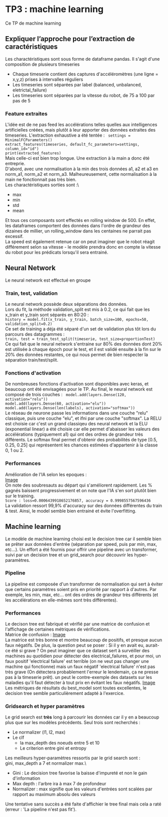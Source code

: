 # TP3 : machine learning
Ce TP de machine learning 

## Expliquer l’approche pour l’extraction de caractéristiques
Les charactéristiques sont sous forme de dataframe pandas. Il s'agit d'une composition de plusieurs timeseries
* Chaque timeserie contient des captures d'accéléromètres (une ligne = x,y,z) prises à intervalles réguliers
* Les timeseries sont séparées par label (balanced, unbalanced, eletrictal_failure)
* Les timeseries sont séparées par la vitesse du robot, de 75 a 100 par pas de 5


### Feature extraites
L'idée est de ne pas feed les accélérations telles quelles aux intelligences artificielles créées, mais plutôt à leur apporter des données extraites des timeseries.
L'extraction exhaustive a été tentée :
``` settings = MinimalFCParameters()```\
```extract_features(timeseries, default_fc_parameters=settings, column_id="id")```\
```print(extracted_features)```\
Mais celle-ci est bien trop longue. Une extraction à la main a donc été entreprie.\
D'abord, avec une normalisation à la min des trois données a1, a2 et a3 en norm_a1, norm_a2 et norm_a3. Malheureusement, cette normalisation à la main ne fonctionnait pas très bien.\
Les charactéristiques sorties sont :\
* max
* min
* std
* mean

Et tous ces composants sont effectés en rolling window de 500. En effet, les dataframes comportent des données dans l'ordre de grandeur des dizaines de millier, un rolling_window dans les centaines ne parrait pas excessif.\
La speed est également retenue car on peut imaginer que le robot réagit différement selon sa vitesse - le modèle prendra donc en compte la vitesse du robot pour les prédicats lorsqu'il sera entrainé.

## Neural Network
Le neural network est effectué en groupe

### Train, test, validation
Le neural network possède deux séparations des données.\
Lors du fit, la méthode validation_split est mis à 0.2, ce qui fait que les x_train et y_train sont séparés en 80:20 :\
``` history = model.fit(x_train, y_train, batch_size=100, epochs=50, validation_split=0.2) ```\
Ce set de training a déja été séparé d'un set de validation plus tôt lors du parcours des datagrammes : \
```train, test = train_test_split(timeserie, test_size=proportionTest)```\
Ce qui fait que le neural network s'entraine sur 80% des données dont 20% est utilisée à chaque époch pour le test, et il est validé ensuite à la fin sur le 20% des données restantes, ce qui nous permet de bien respecter la séparation train/test/split.

### Fonctions d'activation
De nombreuses fonctions d'activation sont disponibles avec keras, et beaucoup ont été envisagées pour le TP. Au final, le neural network est composé de trois couches :
``` model.add(layers.Dense(120, activation="relu"))```\
```model.add(layers.Dense(60, activation="elu"))```\
```model.add(layers.Dense(len(labels), activation="softmax"))```\
Le réseau de neurone passe les informations dans une couche "relu" classique, puis une couche "elu", et ifni par une couche "softmax". La RELU est choisie car c'est un grand classiqeu des neural network et la ELU (exponential linear) a été choisie car elle permet d'abaisser les valeurs des accélérations (typiquement a1) qui ont des ordres de grandeur très différents. Le softmax final permet d'obtenir des probabilités de type [0.5, 0.25, 0.25] qui représentent les chances estimées d'appartenir à la classe 0, 1 ou 2.


### Performances
Amélioration de l'IA selon les epoques :\
[Image](./img/neural_network.png)\
On note des soubresauts au départ qui s'améliorent rapidement. Les % gagnés baissent progressivement et on note que l'IA s'en sort plutôt bien sur le training.\
```Score : loss=0.0006439918652176857, accuracy = 0.9998557567596436```\
La validation ressort 99,9% d'accuracy sur des données différentes du train & test. Ainsi, le model semble bien entrainé et évite l'overfitting.

## Machine learning
Le modèle de machine learning choisi est le decision tree car il semble bien se prêter aux données d'entrée (séparation par speed, puis par min, max, etc...). Un effort a été fournis pour offrir une pipeline avec un transformer, suivi par un decision tree et un grid_search pour découvrir les hyper-paramètres.

### Pipeline
La pipeline est composée d'un transformer de normalisation qui sert à éviter que certains paramètres soient pris en priorité par rapport à d'autres. Par exemple, les min, max, etc... ont des ordres de grandeur très différents (et les accélérations en elle-mêmes sont très différentes).

### Performances
Le decison tree est fabriqué et vérifié par une matrice de confusion et l'affichage de certaines métriques de vérifications.\
Matrice de confusion :
[Image](./img/machine_learning.png)\
La matrice est très bonne et montre beaucoup de positifs, et presque aucun faux négatifs. De plus, la question peut se poser : Si il y en avait eu, aurait-ce été si grave ? On peut imaginer que ce dataset sert à survéiller des machines au quotidien pour détecter des electrical_failures, et pour moi, un faux positif 'electrical failure' est terrible (on ne veut pas changer une machine qui fonctionne) mais un faux négatif 'electrical failure' n'est pas très grave (On détectera probablement l'erreur le lendemain, ça ne presse pas à la timeserie prêt). un peut le contre-exemple des datasets sur les maladies qu'il faut détecter à tout prix en évitant les faux négatifs.
[Image](./img/dtree_results.png)\
Les métriques de résultats du best_model sont toutes excellentes, le decision tree semble particulièrement adapté à l'exercice.

### Gridsearch et hyper paramètres
Le grid search est **très** long à parcourir les données car il y en a beaucoup plus que sur les modèles précédents. Seul trois sont recherchés :
* Le normalizer (l1, l2, max)
* Le clf
  * la max_depth des noeuds entre 5 et 10
  * Le criterion entre gini et entropy

Les meilleurs hyper-paramètres ressortis par le grid search sont :\
gini, max_depth a 7 et normalizer max.\
* Gini : Le decision tree favorise la baisse d'impureté et non le gain d'information
* Max depth : l'arbre ira à max 7 de profondeur
* Normalizer : max signifie que les valeurs d'entrées sont scalées par rapport au maximum absolu des valeurs

Une tentative sans succès a été faite d'affichier le tree final mais cela a raté (erreur : 'La pipeline n'est pas fit').